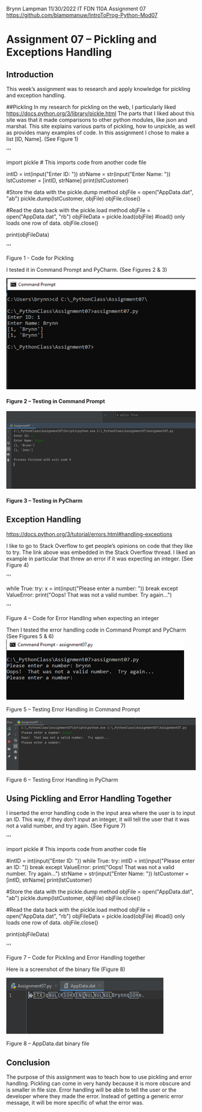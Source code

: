 Brynn Lampman
11/30/2022
IT FDN 110A
Assignment 07
https://github.com/blampmanuw/IntroToProg-Python-Mod07 




# Assignment 07 – Pickling and Exceptions Handling

## Introduction
This week’s assignment was to research and apply knowledge for pickling and exception handling. 

##Pickling
In my research for pickling on the web, I particularly liked https://docs.python.org/3/library/pickle.html 
The parts that I liked about this site was that it made comparisons to other python modules, like json and marshal.  This site explains various parts of pickling, how to unpickle, as well as provides many examples of code. 
In this assignment I chose to make a list [ID, Name].  (See Figure 1)

'''

import pickle  # This imports code from another code file

intID = int(input("Enter ID: "))
strName = str(input("Enter Name: "))
lstCustomer = [intID, strName]
print(lstCustomer)

#Store the data with the pickle.dump method
objFile = open("AppData.dat", "ab")
pickle.dump(lstCustomer, objFile)
objFile.close()

#Read the data back with the pickle.load method
objFile = open("AppData.dat", "rb")
objFileData = pickle.load(objFile) #load() only loads one row of data.
objFile.close()

print(objFileData)

'''

Figure 1 - Code for Pickling

I tested it in Command Prompt and PyCharm. (See Figures 2 & 3)

![Figure 2 – Testing in Command Prompt](/Picture1.png)

#### Figure 2 – Testing in Command Prompt

![Figure 3 – Testing in PyCharm](/Picture2.png)

#### Figure 3 – Testing in PyCharm

## Exception Handling
https://docs.python.org/3/tutorial/errors.html#handling-exceptions 

I like to go to Stack Overflow to get people’s opinions on code that they like to try.  The link above was embedded in the Stack Overflow thread.  I liked an example in particular that threw an error if it was expecting an integer.  (See Figure 4)

'''

while True:
    try:
        x = int(input("Please enter a number: "))
        break
    except ValueError:
        print("Oops!  That was not a valid number.  Try again...")
        
'''

Figure 4 – Code for Error Handling when expecting an integer

Then I tested the error handling code in Command Prompt and PyCharm (See Figures 5 & 6)
![Figure 5](/Picture3.png)

Figure 5 – Testing Error Handling in Command Prompt

![Figure 6](/Figure6.png)

Figure 6 – Testing Error Handling in PyCharm

## Using Pickling and Error Handling Together

I inserted the error handling code in the input area where the user is to input an ID.  This way, if they don’t input an integer, it will tell the user that it was not a valid number, and try again. (See Figure 7)

'''

import pickle  # This imports code from another code file

#intID = int(input("Enter ID: "))
while True:
    try:
        intID = int(input("Please enter an ID: "))
        break
    except ValueError:
        print("Oops!  That was not a valid number.  Try again...")
strName = str(input("Enter Name: "))
lstCustomer = [intID, strName]
print(lstCustomer)

#Store the data with the pickle.dump method
objFile = open("AppData.dat", "ab")
pickle.dump(lstCustomer, objFile)
objFile.close()

#Read the data back with the pickle.load method
objFile = open("AppData.dat", "rb")
objFileData = pickle.load(objFile) #load() only loads one row of data.
objFile.close()

print(objFileData)

'''

Figure 7 – Code for Pickling and Error Handling together

Here is a screenshot of the binary file (Figure 8)

![Figure 8](/Figure8.png)

Figure 8 – AppData.dat binary file

## Conclusion
The purpose of this assignment was to teach how to use pickling and error handling.  Pickling can come in very handy because it is more obscure and is smaller in file size.  Error handling will be able to tell the user or the developer where they made the error.  Instead of getting a generic error message, it will be more specific of what the error was. 


